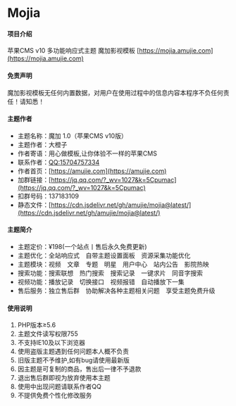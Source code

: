 # Mojia

#### 项目介绍
苹果CMS v10 多功能响应式主题 魔加影视模板 [https://mojia.amujie.com](https://mojia.amujie.com)

#### 免责声明
魔加影视模板无任何内置数据，对用户在使用过程中的信息内容本程序不负任何责任！请知悉！

#### 主题作者
- 主题名称：魔加 1.0（苹果CMS v10版）
- 主题作者：大橙子
- 作者寄语：用心做模板,让你体验不一样的苹果CMS
- 联系作者：[QQ:15704757334](http://wpa.qq.com/msgrd?v=3&uin=1570457334&site=qq&menu=yes)
- 作者首页：[https://amujie.com](https://amujie.com)
- 加群链接：[https://jq.qq.com/?_wv=1027&k=5Cpumac](https://jq.qq.com/?_wv=1027&k=5Cpumac)
- 扣群号码：137183109
- 静态文件：[https://cdn.jsdelivr.net/gh/amujie/mojia@latest/](https://cdn.jsdelivr.net/gh/amujie/mojia@latest/)

#### 主题简介
- 主题定价：¥198(一个站点丨售后永久免费更新)
- 主题优化：全站响应式　自带主题设置面板　资源采集功能优化
- 主题模块：视频　文章　专题　明星　用户中心　站内公告　影院热映
- 搜索功能：搜索联想　热门搜索　搜索记录　一键求片　同音字搜索
- 视频功能：播放记录　切换接口　视频报错　自动播放下一集
- 售后服务：独立售后群　协助解决各种主题相关问题　享受主题免费升级

#### 使用说明
1. PHP版本≥5.6
2. 主题文件读写权限755
3. 不支持IE10及以下浏览器
4. 使用盗版主题遇到任何问题本人概不负责
5. 旧版主题不予维护,如有bug请使用最新版
6. 因主题是可复制的商品，售出后一律不予退款
7. 退出售后群即视为放弃使用本主题
8. 使用中出现问题请联系作者QQ
9. 不提供免费个性化修改服务